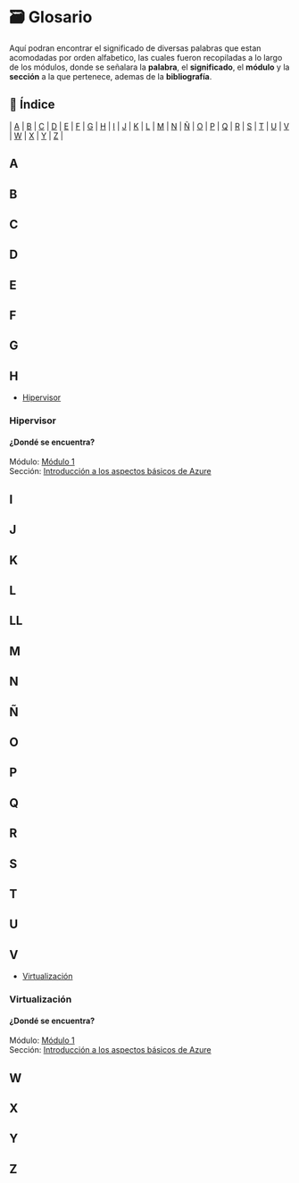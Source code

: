 # 🗃️ Glosario

Aquí podran encontrar el significado de diversas palabras que estan acomodadas por orden alfabetico, las cuales fueron recopiladas a lo largo de los módulos, donde se señalara la **palabra**, el **significado**, el **módulo** y la **sección** a la que pertenece, ademas de la **bibliografía**.

## 📑 Índice

| [A](#a) | [B](#b) | [C](#c) | [D](#d) | [E](#e) | [F](#f) | [G](#g) | [H](#h) | [I](#i) 
| [J](#j) | [K](#k) | [L](#l) | [M](#m) | [N](#n) | [Ñ](#ñ) | [O](#o) | [P](#p) | [Q](#q) 
| [R](#r) | [S](#s) | [T](#t) | [U](#u) | [V](#v) | [W](#w) | [X](#x) | [Y](#y) | [Z](#z) |

## A
## B
## C
## D
## E
## F
## G
## H

- [Hipervisor](#hipervisor)

### Hipervisor
#### ¿Dondé se encuentra?
Módulo: [Módulo 1](https://github.com/SofiaGaytan/RetoMaster#-m%C3%B3dulo-1-descripci%C3%B3n-de-los-conceptos-b%C3%A1sicos-de-azure)  
Sección: [Introducción a los aspectos básicos de Azure](./Modulo1/Modulo1_1.md)

## I
## J
## K
## L
## LL
## M
## N
## Ñ
## O
## P
## Q
## R
## S
## T
## U
## V

- [Virtualización](#virtualizaci%C3%B3n)

### Virtualización
#### ¿Dondé se encuentra?
Módulo: [Módulo 1](https://github.com/SofiaGaytan/RetoMaster#-m%C3%B3dulo-1-descripci%C3%B3n-de-los-conceptos-b%C3%A1sicos-de-azure)  
Sección: [Introducción a los aspectos básicos de Azure](./Modulo1/Modulo1_1.md)

## W
## X
## Y
## Z
